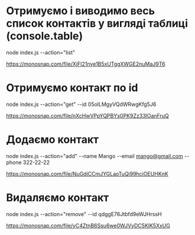 # Отримуємо і виводимо весь список контактів у вигляді таблиці (console.table)
node index.js --action="list"

https://monosnap.com/file/XjFI21nye1B5xUTggXWGE2nuMaJ9T6


# Отримуємо контакт по id
node index.js --action="get" --id 05olLMgyVQdWRwgKfg5J6

https://monosnap.com/file/nXcHwVPpYQPBYx0PK9Zz33lOanFruQ


# Додаємо контакт
node index.js --action="add" --name Mango --email mango@gmail.com --phone 322-22-22

https://monosnap.com/file/NuGdjCCmJYGLaoTuQi99hciOEUHKnK


# Видаляємо контакт
node index.js --action="remove" --id qdggE76Jtbfd9eWJHrssH

https://monosnap.com/file/yC4ZtnB6Ssu6we0WJVyDC5KlK5XxUG